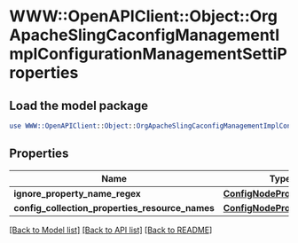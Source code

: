 # WWW::OpenAPIClient::Object::OrgApacheSlingCaconfigManagementImplConfigurationManagementSettiProperties

## Load the model package
```perl
use WWW::OpenAPIClient::Object::OrgApacheSlingCaconfigManagementImplConfigurationManagementSettiProperties;
```

## Properties
Name | Type | Description | Notes
------------ | ------------- | ------------- | -------------
**ignore_property_name_regex** | [**ConfigNodePropertyArray**](ConfigNodePropertyArray.md) |  | [optional] 
**config_collection_properties_resource_names** | [**ConfigNodePropertyArray**](ConfigNodePropertyArray.md) |  | [optional] 

[[Back to Model list]](../README.md#documentation-for-models) [[Back to API list]](../README.md#documentation-for-api-endpoints) [[Back to README]](../README.md)


